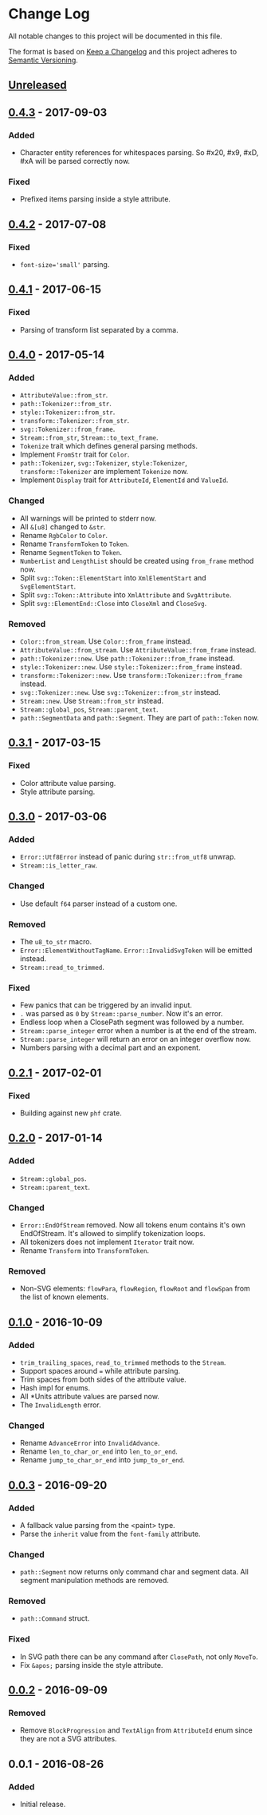# Change Log
All notable changes to this project will be documented in this file.

The format is based on [Keep a Changelog](http://keepachangelog.com/)
and this project adheres to [Semantic Versioning](http://semver.org/).

## [Unreleased]

## [0.4.3] - 2017-09-03
### Added
- Character entity references for whitespaces parsing.
  So #x20, #x9, #xD, #xA will be parsed correctly now.

### Fixed
- Prefixed items parsing inside a style attribute.

## [0.4.2] - 2017-07-08
### Fixed
- `font-size='small'` parsing.

## [0.4.1] - 2017-06-15
### Fixed
- Parsing of transform list separated by a comma.

## [0.4.0] - 2017-05-14
### Added
- `AttributeValue::from_str`.
- `path::Tokenizer::from_str`.
- `style::Tokenizer::from_str`.
- `transform::Tokenizer::from_str`.
- `svg::Tokenizer::from_frame`.
- `Stream::from_str`, `Stream::to_text_frame`.
- `Tokenize` trait which defines general parsing methods.
- Implement `FromStr` trait for `Color`.
- `path::Tokenizer`, `svg::Tokenizer`, `style:Tokenizer`, `transform::Tokenizer` are
  implement `Tokenize` now.
- Implement `Display` trait for `AttributeId`, `ElementId` and `ValueId`.

### Changed
- All warnings will be printed to stderr now.
- All `&[u8]` changed to `&str`.
- Rename `RgbColor` to `Color`.
- Rename `TransformToken` to `Token`.
- Rename `SegmentToken` to `Token`.
- `NumberList` and `LengthList` should be created using `from_frame` method now.
- Split `svg::Token::ElementStart` into `XmlElementStart` and `SvgElementStart`.
- Split `svg::Token::Attribute` into `XmlAttribute` and `SvgAttribute`.
- Split `svg::ElementEnd::Close` into `CloseXml` and `CloseSvg`.

### Removed
- `Color::from_stream`. Use `Color::from_frame` instead.
- `AttributeValue::from_stream`. Use `AttributeValue::from_frame` instead.
- `path::Tokenizer::new`. Use `path::Tokenizer::from_frame` instead.
- `style::Tokenizer::new`. Use `style::Tokenizer::from_frame` instead.
- `transform::Tokenizer::new`. Use `transform::Tokenizer::from_frame` instead.
- `svg::Tokenizer::new`. Use `svg::Tokenizer::from_str` instead.
- `Stream::new`. Use `Stream::from_str` instead.
- `Stream::global_pos`, `Stream::parent_text`.
- `path::SegmentData` and `path::Segment`. They are part of `path::Token` now.

## [0.3.1] - 2017-03-15
### Fixed
- Color attribute value parsing.
- Style attribute parsing.

## [0.3.0] - 2017-03-06
### Added
- `Error::Utf8Error` instead of panic during `str::from_utf8` unwrap.
- `Stream::is_letter_raw`.

### Changed
- Use default `f64` parser instead of a custom one.

### Removed
- The `u8_to_str` macro.
- `Error::ElementWithoutTagName`. `Error::InvalidSvgToken` will be emitted instead.
- `Stream::read_to_trimmed`.

### Fixed
- Few panics that can be triggered by an invalid input.
- `.` was parsed as `0` by `Stream::parse_number`. Now it's an error.
- Endless loop when a ClosePath segment was followed by a number.
- `Stream::parse_integer` error when a number is at the end of the stream.
- `Stream::parse_integer` will return an error on an integer overflow now.
- Numbers parsing with a decimal part and an exponent.

## [0.2.1] - 2017-02-01
### Fixed
- Building against new `phf` crate.

## [0.2.0] - 2017-01-14
### Added
- `Stream::global_pos`.
- `Stream::parent_text`.

### Changed
- `Error::EndOfStream` removed. Now all tokens enum contains it's own EndOfStream.
  It's allowed to simplify tokenization loops.
- All tokenizers does not implement `Iterator` trait now.
- Rename `Transform` into `TransformToken`.

### Removed
- Non-SVG elements: `flowPara`, `flowRegion`, `flowRoot` and `flowSpan` from the list of
  known elements.

## [0.1.0] - 2016-10-09
### Added
- `trim_trailing_spaces`, `read_to_trimmed` methods to the `Stream`.
- Support spaces around `=` while attribute parsing.
- Trim spaces from both sides of the attribute value.
- Hash impl for enums.
- All *Units attribute values are parsed now.
- The `InvalidLength` error.

### Changed
- Rename `AdvanceError` into `InvalidAdvance`.
- Rename `len_to_char_or_end` into `len_to_or_end`.
- Rename `jump_to_char_or_end` into `jump_to_or_end`.

## [0.0.3] - 2016-09-20
### Added
- A fallback value parsing from the \<paint\> type.
- Parse the `inherit` value from the `font-family` attribute.

### Changed
- `path::Segment` now returns only command char and segment data. All segment manipulation methods are removed.

### Removed
- `path::Command` struct.

### Fixed
- In SVG path there can be any command after `ClosePath`, not only `MoveTo`.
- Fix `&apos;` parsing inside the style attribute.

## [0.0.2] - 2016-09-09
### Removed
- Remove `BlockProgression` and `TextAlign` from `AttributeId` enum since they are not a SVG attributes.

## 0.0.1 - 2016-08-26
### Added
- Initial release.

[Unreleased]: https://github.com/RazrFalcon/libsvgparser/compare/v0.4.3...HEAD
[0.4.3]: https://github.com/RazrFalcon/libsvgparser/compare/v0.4.2...v0.4.3
[0.4.2]: https://github.com/RazrFalcon/libsvgparser/compare/v0.4.1...v0.4.2
[0.4.1]: https://github.com/RazrFalcon/libsvgparser/compare/v0.4.0...v0.4.1
[0.4.0]: https://github.com/RazrFalcon/libsvgparser/compare/v0.3.1...v0.4.0
[0.3.1]: https://github.com/RazrFalcon/libsvgparser/compare/v0.3.0...v0.3.1
[0.3.0]: https://github.com/RazrFalcon/libsvgparser/compare/v0.2.1...v0.3.0
[0.2.1]: https://github.com/RazrFalcon/libsvgparser/compare/v0.2.0...v0.2.1
[0.2.0]: https://github.com/RazrFalcon/libsvgparser/compare/v0.1.0...v0.2.0
[0.1.0]: https://github.com/RazrFalcon/libsvgparser/compare/0.0.3...v0.1.0
[0.0.3]: https://github.com/RazrFalcon/libsvgparser/compare/0.0.2...0.0.3
[0.0.2]: https://github.com/RazrFalcon/libsvgparser/compare/0.0.1...0.0.2
